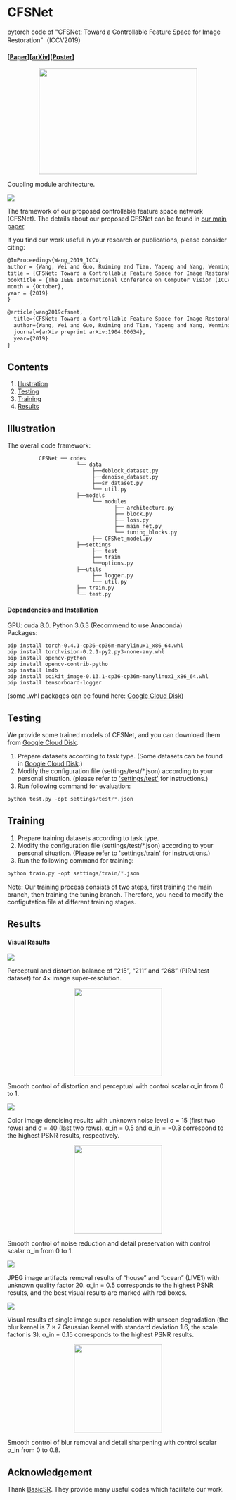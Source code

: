 # CFSNet
pytorch code of "CFSNet: Toward a Controllable Feature Space for Image Restoration"（ICCV2019）

#### [[Paper](http://openaccess.thecvf.com/content_ICCV_2019/papers/Wang_CFSNet_Toward_a_Controllable_Feature_Space_for_Image_Restoration_ICCV_2019_paper.pdf)][[arXiv](https://arxiv.org/abs/1904.00634)][[Poster](https://github.com/qibao77/CFSNet/blob/master/CFSNet_poster.pdf)]

<div align=center><img width="360" height="240" src="https://github.com/qibao77/CFSNet/blob/master/figs/coupling_module.png"/></div>

Coupling module architecture.

![](figs/framework.png)

The framework of our proposed controllable feature space network (CFSNet). The details about our proposed CFSNet can be found in [our main paper](https://arxiv.org/abs/1904.00634).

If you find our work useful in your research or publications, please consider citing:

```latex
@InProceedings{Wang_2019_ICCV,
author = {Wang, Wei and Guo, Ruiming and Tian, Yapeng and Yang, Wenming},
title = {CFSNet: Toward a Controllable Feature Space for Image Restoration},
booktitle = {The IEEE International Conference on Computer Vision (ICCV)},
month = {October},
year = {2019}
}

@article{wang2019cfsnet,
  title={CFSNet: Toward a Controllable Feature Space for Image Restoration},
  author={Wang, Wei and Guo, Ruiming and Tian, Yapeng and Yang, Wenming},
  journal={arXiv preprint arXiv:1904.00634},
  year={2019}
}
```

## Contents
1. [Illustration](#illustration)
2. [Testing](#testing)
3. [Training](#training)
4. [Results](#results)

## Illustration

The overall code framework:
```
          CFSNet ── codes
                      └── data
                           ├──deblock_dataset.py
                           ├──denoise_dataset.py
                           ├──sr_dataset.py
                           └── util.py
                      ├──models
                           └── modules
                                  ├── architecture.py
                                  ├── block.py
                                  ├── loss.py
                                  ├── main_net.py
                                  └── tuning_blocks.py
                           ├── CFSNet_model.py
                      ├──settings
                           ├── test
                           ├── train
                           └──options.py
                      ├──utils
                           ├── logger.py
                           └── util.py
                      ├── train.py
                      └── test.py
```                
#### Dependencies and Installation

GPU: cuda 8.0.
Python 3.6.3 (Recommend to use Anaconda)  
Packages: 
```
pip install torch-0.4.1-cp36-cp36m-manylinux1_x86_64.whl
pip install torchvision-0.2.1-py2.py3-none-any.whl
pip install opencv-python
pip install opencv-contrib-pytho
pip install lmdb
pip install scikit_image-0.13.1-cp36-cp36m-manylinux1_x86_64.whl
pip install tensorboard-logger
```
(some .whl packages can be found here: [Google Cloud Disk](https://drive.google.com/drive/folders/1uYOMtNC_xYw9OGuaAs3COAg3fUURdSbH?usp=sharing))

## Testing

We provide some trained models of CFSNet, and you can download them from [Google Cloud Disk](https://drive.google.com/drive/folders/12O5FDgZ99jdbyeyLeAgiM-4ygsoAeq0l?usp=sharing). 
1. Prepare datasets according to task type. (Some datasets can be found in [Google Cloud Disk](https://drive.google.com/open?id=1C0VjWZr2dVQsPyN9jXzGxR-Y0iR9oX0A).)
2. Modify the configuration file (settings/test/*.json) according to your personal situation. (please refer to ['settings/test'](settings/test) for instructions.)
3. Run following command for evaluation: 
```python
python test.py -opt settings/test/*.json 
```

## Training

1. Prepare training datasets according to task type.
2. Modify the configuration file (settings/test/*.json) according to your personal situation. (Please refer to ['settings/train'](settings/train) for instructions.)
3. Run the following command for training:
```python
python train.py -opt settings/train/*.json
```
Note: Our training process consists of two steps, first training the main branch, then training the tuning branch. Therefore, you need to modify the configutation file at different training stages.

## Results

#### Visual Results

![](figs/sr_compare.png)

Perceptual and distortion balance of “215”, “211” and “268” (PIRM test dataset) for 4× image super-resolution.

<div align=center><img width="200" height="200" src="https://github.com/qibao77/CFSNet/blob/master/figs/sr_crop.gif"/></div>

Smooth control of distortion and perceptual with control scalar α_in from 0 to 1.

![](figs/color_noise40.png)

Color image denoising results with unknown noise level σ = 15 (first two rows) and σ = 40 (last two rows). α_in = 0.5 and α_in = −0.3 correspond to the highest PSNR results, respectively.

<div align=center><img width="200" height="200" src="https://github.com/qibao77/CFSNet/blob/master/figs/denoise_color_flower_crop.gif"/></div>

Smooth control of noise reduction and detail preservation with control scalar α_in from 0 to 1.

![](figs/jpeg_20.png)

JPEG image artifacts removal results of “house” and “ocean” (LIVE1) with unknown quality factor 20. α_in = 0.5 corresponds to the highest PSNR results, and the best visual results are marked with red boxes.

![](figs/blur_BD16.png)

Visual results of single image super-resolution with unseen degradation (the blur kernel is 7 × 7 Gaussian kernel with standard deviation 1.6, the scale factor is 3). α_in = 0.15 corresponds to the highest PSNR results.

<div align=center><img width="200" height="200" src="https://github.com/qibao77/CFSNet/blob/master/figs/deblur_tiger_crop.gif"/></div>

Smooth control of blur removal and detail sharpening with control scalar α_in from 0 to 0.8.

## Acknowledgement
Thank [BasicSR](https://github.com/xinntao/BasicSR). They provide many useful codes which facilitate our work.
